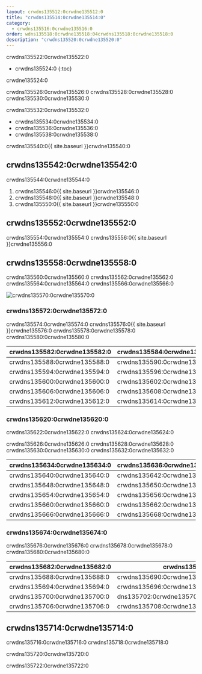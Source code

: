 ```yaml
---
layout: crwdns135512:0crwdne135512:0
title: "crwdns135514:0crwdne135514:0"
category:
  - crwdns135516:0crwdne135516:0
order: wdns135518:0crwdne135518:04crwdns135518:0crwdne135518:0
description: "crwdns135520:0crwdne135520:0"
---
```

crwdns135522:0crwdne135522:0

* crwdns135524:0
{:toc}

crwdne135524:0

crwdns135526:0crwdne135526:0 crwdns135528:0crwdne135528:0 crwdns135530:0crwdne135530:0

crwdns135532:0crwdne135532:0

* crwdns135534:0crwdne135534:0 
* crwdns135536:0crwdne135536:0
* crwdns135538:0crwdne135538:0 

crwdns135540:0{{ site.baseurl }}crwdne135540:0

## crwdns135542:0crwdne135542:0

crwdns135544:0crwdne135544:0

1. crwdns135546:0{{ site.baseurl }}crwdne135546:0
2. crwdns135548:0{{ site.baseurl }}crwdne135548:0
3. crwdns135550:0{{ site.baseurl }}crwdne135550:0

## crwdns135552:0crwdne135552:0

crwdns135554:0crwdne135554:0 crwdns135556:0{{ site.baseurl }}crwdne135556:0

## crwdns135558:0crwdne135558:0

crwdns135560:0crwdne135560:0 crwdns135562:0crwdne135562:0 crwdns135564:0crwdne135564:0 crwdns135566:0crwdne135566:0

![crwdns135570:0crwdne135570:0](crwdns135568:0{{site.baseurl}}crwdne135568:0)

### crwdns135572:0crwdne135572:0

crwdns135574:0crwdne135574:0 crwdns135576:0{{ site.baseurl }}crwdne135576:0 crwdns135578:0crwdne135578:0 crwdns135580:0crwdne135580:0

| crwdns135582:0crwdne135582:0 | crwdns135584:0crwdne135584:0 | crwdns135586:0crwdne135586:0 |
| ---------------------------- | ---------------------------- | ---------------------------- |
| crwdns135588:0crwdne135588:0 | crwdns135590:0crwdne135590:0 | crwdns135592:0crwdne135592:0 |
| crwdns135594:0crwdne135594:0 | crwdns135596:0crwdne135596:0 | crwdns135598:0crwdne135598:0 |
| crwdns135600:0crwdne135600:0 | crwdns135602:0crwdne135602:0 | crwdns135604:0crwdne135604:0 |
| crwdns135606:0crwdne135606:0 | crwdns135608:0crwdne135608:0 | crwdns135610:0crwdne135610:0 |
| crwdns135612:0crwdne135612:0 | crwdns135614:0crwdne135614:0 | crwdns135616:0crwdne135616:0 | crwdns135618:0crwdne135618:0 

### crwdns135620:0crwdne135620:0

crwdns135622:0crwdne135622:0 crwdns135624:0crwdne135624:0

crwdns135626:0crwdne135626:0 crwdns135628:0crwdne135628:0 crwdns135630:0crwdne135630:0 crwdns135632:0crwdne135632:0

| crwdns135634:0crwdne135634:0 | crwdns135636:0crwdne135636:0 | crwdns135638:0crwdne135638:0                                 |
| ---------------------------- | ---------------------------- | ------------------------------------------------------------ |
| crwdns135640:0crwdne135640:0 | crwdns135642:0crwdne135642:0 | [crwdns135646:0crwdne135646:0](crwdns135644:0crwdne135644:0) |
| crwdns135648:0crwdne135648:0 | crwdns135650:0crwdne135650:0 | crwdns135652:0crwdne135652:0                                 |
| crwdns135654:0crwdne135654:0 | crwdns135656:0crwdne135656:0 | crwdns135658:0crwdne135658:0                                 |
| crwdns135660:0crwdne135660:0 | crwdns135662:0crwdne135662:0 | crwdns135664:0crwdne135664:0                                 |
| crwdns135666:0crwdne135666:0 | crwdns135668:0crwdne135668:0 | crwdns135670:0crwdne135670:0                                 | crwdns135672:0crwdne135672:0 

### crwdns135674:0crwdne135674:0

crwdns135676:0crwdne135676:0 crwdns135678:0crwdne135678:0 crwdns135680:0crwdne135680:0

| crwdns135682:0crwdne135682:0 | crwdns135684:0crwdne135684:0                           | crwdns135686:0crwdne135686:0 |
| ---------------------------- | ------------------------------------------------------ | ---------------------------- |
| crwdns135688:0crwdne135688:0 | crwdns135690:0crwdne135690:0                           | crwdns135692:0crwdne135692:0 |
| crwdns135694:0crwdne135694:0 | crwdns135696:0crwdne135696:0                           | crwdns135698:0crwdne135698:0 |
| crwdns135700:0crwdne135700:0 | dns135702:0crwdne135702:09crwdns135702:0crwdne135702:0 | crwdns135704:0crwdne135704:0 |
| crwdns135706:0crwdne135706:0 | crwdns135708:0crwdne135708:0                           | crwdns135710:0crwdne135710:0 | crwdns135712:0crwdne135712:0 

## crwdns135714:0crwdne135714:0

crwdns135716:0crwdne135716:0 crwdns135718:0crwdne135718:0

crwdns135720:0crwdne135720:0

crwdns135722:0crwdne135722:0